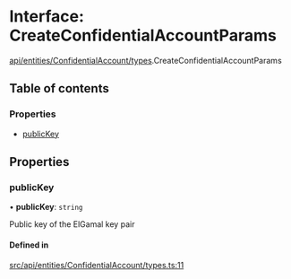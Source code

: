 # Interface: CreateConfidentialAccountParams

[api/entities/ConfidentialAccount/types](../wiki/api.entities.ConfidentialAccount.types).CreateConfidentialAccountParams

## Table of contents

### Properties

- [publicKey](../wiki/api.entities.ConfidentialAccount.types.CreateConfidentialAccountParams#publickey)

## Properties

### publicKey

• **publicKey**: `string`

Public key of the ElGamal key pair

#### Defined in

[src/api/entities/ConfidentialAccount/types.ts:11](https://github.com/PolymeshAssociation/polymesh-private-sdk/blob/dd40dc5f/src/api/entities/ConfidentialAccount/types.ts#L11)
